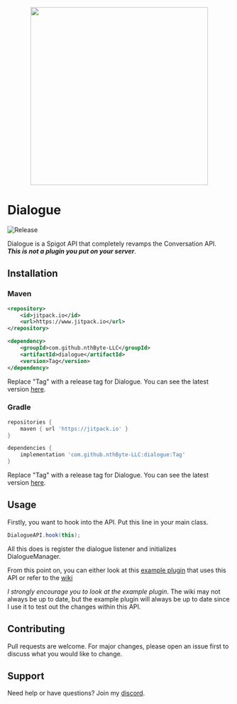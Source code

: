 <p align="center">
  <img 
    width="400"
    height="400"
    src="https://user-images.githubusercontent.com/39465461/158046869-2d4b465c-99f0-4c88-ac26-63284f153adc.png"
  >
</p>

<!-- https://www.makeareadme.com/ -->
# Dialogue
![Release](https://jitpack.io/v/nthByte-LLC/dialogue.svg)

Dialogue is a Spigot API that completely revamps the Conversation API. <b><i>This is not a plugin you put on your server</b></i>.

## Installation

### Maven
```xml
<repository>
    <id>jitpack.io</id>
    <url>https://www.jitpack.io</url>
</repository>
```
```xml
<dependency>
    <groupId>com.github.nthByte-LLC</groupId>
    <artifactId>dialogue</artifactId>
    <version>Tag</version>
</dependency>
```
Replace "Tag" with a release tag for Dialogue. You can see the latest version <a href="https://github.com/nthByte-LLC/dialogue/releases">here</a>.

### Gradle
```gradle
repositories {
    maven { url 'https://jitpack.io' }
}
```
```gradle
dependencies {
    implementation 'com.github.nthByte-LLC:dialogue:Tag'
}
```
Replace "Tag" with a release tag for Dialogue. You can see the latest version <a href="https://github.com/nthByte-LLC/dialogue/releases">here</a>.

## Usage
Firstly, you want to hook into the API. Put this line in your main class.
```java
DialogueAPI.hook(this);
```
All this does is register the dialogue listener and initializes DialogueManager.

From this point on, you can either look at this <a href="https://github.com/nthByte-LLC/dialogue-example">example plugin</a> that uses this API or refer to the <a href="https://github.com/nthByte-LLC/dialogue/wiki">wiki</a>

_I strongly encourage you to look at the example plugin_. The wiki may not always be up to date, but the example plugin will always be up to date since I use it to test out the changes within this API.

## Contributing
Pull requests are welcome. For major changes, please open an issue first to discuss what you would like to change.

## Support
Need help or have questions? Join my <a href="https://discord.gg/ZP2xxC52An">discord</a>.




